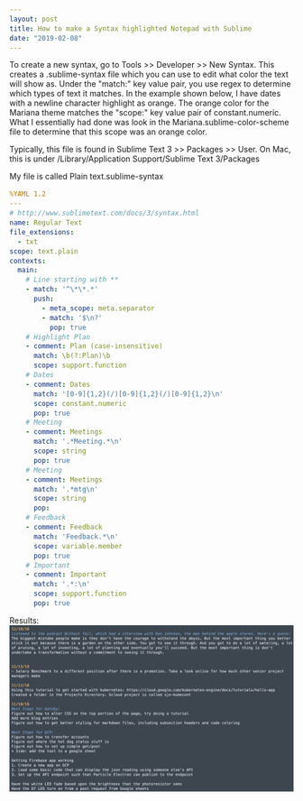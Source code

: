 ```yaml
---
layout: post
title: How to make a Syntax highlighted Notepad with Sublime
date: "2019-02-08"
---
```


To create a new syntax, go to Tools >> Developer >> New Syntax. This creates a .sublime-syntax file which you can use to edit what color the text will show as. Under the "match:" key value pair, you use regex to determine which types of text it matches. In the example shown below, I have dates with a newline character highlight as orange. The orange color for the Mariana theme matches the "scope:" key value pair of constant.numeric. What I essentially had done was look in the Mariana.sublime-color-scheme file to determine that this scope was an orange color.

Typically, this file is found in Sublime Text 3 >> Packages >> User. On Mac, this is under <username>/Library/Application Support/Sublime Text 3/Packages

My file is called Plain text.sublime-syntax


```yaml
%YAML 1.2
---
# http://www.sublimetext.com/docs/3/syntax.html
name: Regular Text
file_extensions:
  - txt
scope: text.plain
contexts:
  main:
    # Line starting with **
    - match: '^\*\*.*'
      push:
        - meta_scope: meta.separator
        - match: '$\n?'
          pop: true
    # Highlight Plan
    - comment: Plan (case-insensitive)
      match: \b(?:Plan)\b
      scope: support.function
    # Dates
    - comment: Dates
      match: '[0-9]{1,2}(/)[0-9]{1,2}(/)[0-9]{1,2}\n'
      scope: constant.numeric
      pop: true
    # Meeting
    - comment: Meetings
      match: '.*Meeting.*\n'
      scope: string
      pop: true
    # Meeting
    - comment: Meetings
      match: '.*mtg\n'
      scope: string
      pop: 
    # Feedback
    - comment: Feedback
      match: 'Feedback.*\n'
      scope: variable.member
      pop: true
    # Important
    - comment: Important
      match: '.*:\n'
      scope: support.function
      pop: true
```

Results:
![sublime_pic](https://raw.githubusercontent.com/simjxu/simjxu.github.io/gh-pages/img/sublime-highlight.jpg)